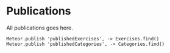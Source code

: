 # Publications
All publications goes here.

    Meteor.publish 'publishedExercises', -> Exercises.find()
    Meteor.publish 'publishedCategories', -> Categories.find()